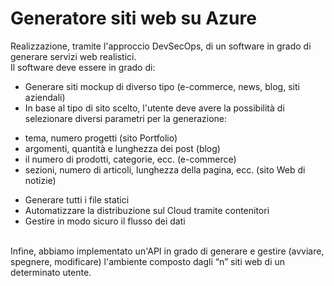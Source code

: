 # Generatore siti web su Azure
Realizzazione, tramite l'approccio DevSecOps, di un software in grado di generare servizi web realistici.<br>
Il software deve essere in grado di:
* Generare siti mockup di diverso tipo (e-commerce, news, blog, siti aziendali)
* In base al tipo di sito scelto, l'utente deve avere la possibilità di selezionare diversi parametri per la generazione:
- tema, numero progetti (sito Portfolio)
- argomenti, quantità e lunghezza dei post (blog)
- il numero di prodotti, categorie, ecc. (e-commerce)
- sezioni, numero di articoli, lunghezza della pagina, ecc. (sito Web di notizie)
* Generare tutti i file statici
* Automatizzare la distribuzione sul Cloud tramite contenitori
* Gestire in modo sicuro il flusso dei dati
<br>
Infine, abbiamo implementato un'API in grado di generare e gestire (avviare, spegnere, modificare) l'ambiente composto dagli “n” siti web di un determinato utente.
